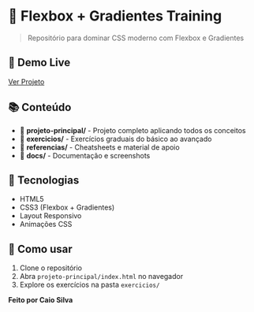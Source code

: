 # 🎨 Flexbox + Gradientes Training

> Repositório para dominar CSS moderno com Flexbox e Gradientes

## 🚀 Demo Live

[Ver Projeto](https://caiosilvatrofino.github.io/flexbox-gradientes-training/)

## 📚 Conteúdo

- 📁 **projeto-principal/** - Projeto completo aplicando todos os conceitos
- 📁 **exercicios/** - Exercícios graduais do básico ao avançado
- 📁 **referencias/** - Cheatsheets e material de apoio
- 📁 **docs/** - Documentação e screenshots

## 🎯 Tecnologias

- HTML5
- CSS3 (Flexbox + Gradientes)
- Layout Responsivo
- Animações CSS

## 🔧 Como usar

1. Clone o repositório
2. Abra `projeto-principal/index.html` no navegador
3. Explore os exercícios na pasta `exercicios/`

**Feito por Caio Silva**
